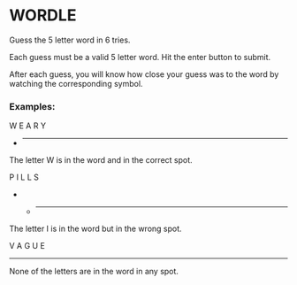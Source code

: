# WORDLE

Guess the 5 letter word in 6 tries.

Each guess must be a valid 5 letter word. Hit the enter button to submit.

After each guess, you will know how close your guess was to the word by watching the corresponding symbol.

### Examples:
W E A R Y
* - - - - 
The letter W is in the word and in the correct spot.

P I L L S
- + - - -     
The letter I is in the word but in the wrong spot.

V A G U E
- - - - -    
None of the letters are in the word in any spot.

